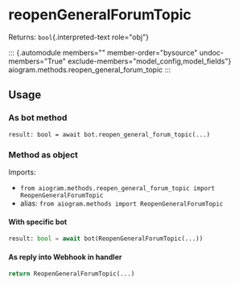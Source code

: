 # reopenGeneralForumTopic

Returns: `bool`{.interpreted-text role="obj"}

::: {.automodule members="" member-order="bysource" undoc-members="True" exclude-members="model_config,model_fields"}
aiogram.methods.reopen_general_forum_topic
:::

## Usage

### As bot method

``` 
result: bool = await bot.reopen_general_forum_topic(...)
```

### Method as object

Imports:

-   `from aiogram.methods.reopen_general_forum_topic import ReopenGeneralForumTopic`
-   alias: `from aiogram.methods import ReopenGeneralForumTopic`

#### With specific bot

``` python
result: bool = await bot(ReopenGeneralForumTopic(...))
```

#### As reply into Webhook in handler

``` python
return ReopenGeneralForumTopic(...)
```
